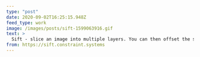 ```yaml
---
type: "post"
date: 2020-09-02T16:25:15.948Z
feed_type: work
image: /images/posts/sift-1599063916.gif
text: >
  Sift - slice an image into multiple layers. You can then offset the slices to create interference patterns and pseudo-3D effects
from: https://sift.constraint.systems
---
```

